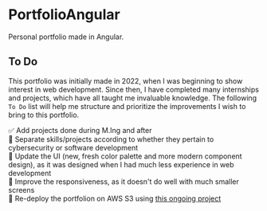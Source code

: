 # PortfolioAngular
Personal portfolio made in Angular.

## To Do
This portfolio was initially made in 2022, when I was beginning to show interest in web development. Since then, I have completed many internships and projects, which have all taught me invaluable knowledge. The following `To Do` list will help me structure and prioritize the improvements I wish to bring to this portfolio.  
  
:white_check_mark: Add projects done during M.Ing and after  
:black_square_button: Separate skills/projects according to whether they pertain to cybersecurity or software development  
:black_square_button: Update the UI (new, fresh color palette and more modern component design), as it was designed when I had much less experience in web development  
:black_square_button: Improve the responsiveness, as it doesn't do well with much smaller screens  
:black_square_button: Re-deploy the portfolion on AWS S3 using [this ongoing project](https://github.com/IkramKo/cloud_resume_planification)  
